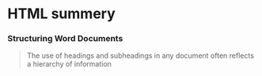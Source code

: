 # HTML summery
 
### Structuring Word Documents
>The use of headings and 
subheadings in any document 
often reflects a hierarchy of 
>information